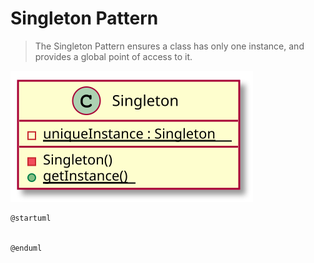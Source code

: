# Singleton Pattern

> The Singleton Pattern ensures a class has only one instance, and provides a global point of access to it.



![UML](uml.svg)

```plantuml
@startuml


@enduml
```